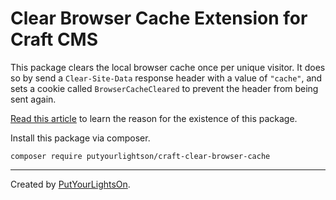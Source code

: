 # Clear Browser Cache Extension for Craft CMS

This package clears the local browser cache once per unique visitor. It does so by send a `Clear-Site-Data` response header with a value of `"cache"`, and sets a cookie called `BrowserCacheCleared` to prevent the header from being sent again.

[Read this article](https://putyourlightson.com/articles/critical-update-for-a-blitz-blunder) to learn the reason for the existence of this package.

Install this package via composer.

```shell
composer require putyourlightson/craft-clear-browser-cache
```

---

Created by [PutYourLightsOn](https://putyourlightson.com/).
